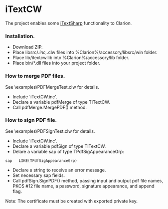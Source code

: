 # iTextCW

The project enables some [iTextSharp](https://github.com/itext/itextsharp) functionality to Clarion.

### Installation.
- Download ZIP.
- Place libsrc/*.inc,*.clw files into %Clarion%/accessory/libsrc/win folder.
- Place lib/itextcw.lib into %Clarion%/accessory/lib folder.
- Place bin/*.dll files into your project folder.

### How to merge PDF files.
See \examples\PDFMergeTest.clw  for details.

- Include 'iTextCW.inc'.
- Declare a variable pdfMerge of type TITextCW.
- Call pdfMerge.MergePDF() method.  

### How to sign PDF file.
See \examples\PDFSignTest.clw  for details.

- Include 'iTextCW.inc'.
- Declare a variable pdfSign of type TITextCW.
- Delare a variable sap of type TPdfSigAppearanceGrp:
```
sap   LIKE(TPdfSigAppearanceGrp)
```
- Declare a string to receive an error message.
- Set necessary sap fields.
- Call pdfSign.SignPDF() method, passing input and output pdf file names, PKCS #12 file name, a password, signature appearance, and append flag.  

Note: The certificate must be created with exported private key.